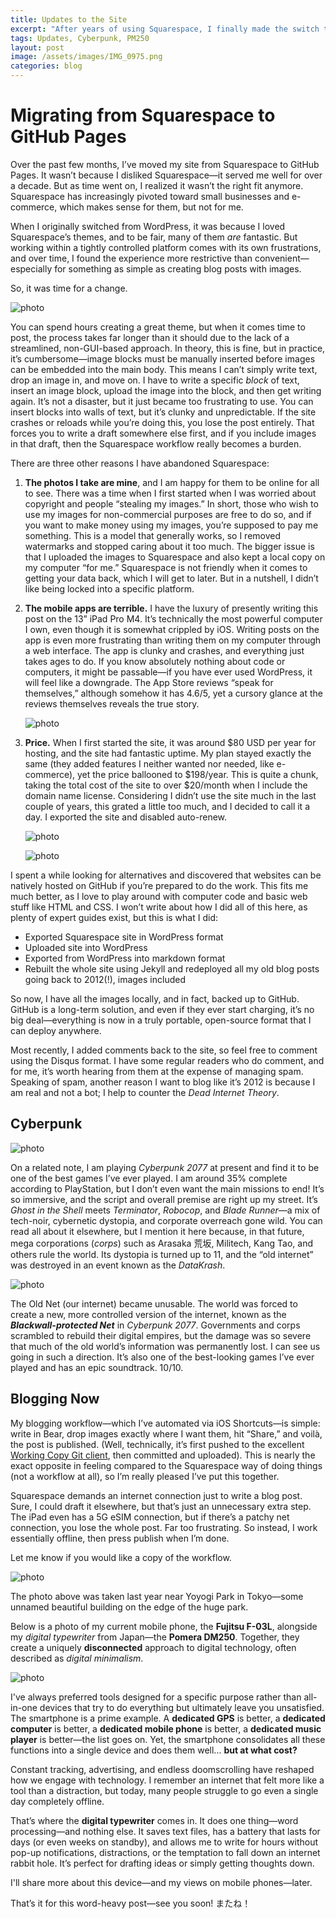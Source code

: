 ```yaml
---
title: Updates to the Site
excerpt: "After years of using Squarespace, I finally made the switch to Jekyll and GitHub Pages. The reasons? Clunky editing, restrictive workflows, poor mobile apps, and rising costs. Now, my site is fully in my control, backed up locally and on GitHub, with a seamless blogging workflow. I’ve also restored comments and embraced a more open, personal web—something that feels increasingly rare in today’s internet. Oh, and I’m playing Cyberpunk 2077, which ties into all this more than you’d think…"
tags: Updates, Cyberpunk, PM250
layout: post
image: /assets/images/IMG_0975.png
categories: blog
---
```


# Migrating from Squarespace to GitHub Pages  

Over the past few months, I’ve moved my site from Squarespace to GitHub Pages. It wasn’t because I disliked Squarespace—it served me well for over a decade. But as time went on, I realized it wasn’t the right fit anymore. Squarespace has increasingly pivoted toward small businesses and e-commerce, which makes sense for them, but not for me.  

When I originally switched from WordPress, it was because I loved Squarespace’s themes, and to be fair, many of them *are* fantastic. But working within a tightly controlled platform comes with its own frustrations, and over time, I found the experience more restrictive than convenient—especially for something as simple as creating blog posts with images.  

So, it was time for a change. 

![photo](/assets/images/IMG_0829.png)

You can spend hours creating a great theme, but when it comes time to post, the process takes far longer than it should due to the lack of a streamlined, non-GUI-based approach. In theory, this is fine, but in practice, it’s cumbersome—image blocks must be manually inserted before images can be embedded into the main body. This means I can’t simply write text, drop an image in, and move on. I have to write a specific *block* of text, insert an image block, upload the image into the block, and then get writing again. It’s not a disaster, but it just became too frustrating to use. You can insert blocks into walls of text, but it’s clunky and unpredictable. If the site crashes or reloads while you’re doing this, you lose the post entirely. That forces you to write a draft somewhere else first, and if you include images in that draft, then the Squarespace workflow really becomes a burden.

There are three other reasons I have abandoned Squarespace:

1. **The photos I take are mine**, and I am happy for them to be online for all to see. There was a time when I first started when I was worried about copyright and people “stealing my images.” In short, those who wish to use my images for non-commercial purposes are free to do so, and if you want to make money using my images, you’re supposed to pay me something. This is a model that generally works, so I removed watermarks and stopped caring about it too much. The bigger issue is that I uploaded the images to Squarespace and also kept a local copy on my computer “for me.” Squarespace is not friendly when it comes to getting your data back, which I will get to later. But in a nutshell, I didn’t like being locked into a specific platform.

2. **The mobile apps are terrible.** I have the luxury of presently writing this post on the 13” iPad Pro M4. It’s technically the most powerful computer I own, even though it is somewhat crippled by iOS. Writing posts on the app is even more frustrating than writing them on my computer through a web interface. The app is clunky and crashes, and everything just takes ages to do. If you know absolutely nothing about code or computers, it might be passable—if you have ever used WordPress, it will feel like a downgrade. The App Store reviews “speak for themselves,” although somehow it has 4.6/5, yet a cursory glance at the reviews themselves reveals the true story.

   ![photo](/assets/images/1308d465e471abe22290ccbf3d700b2c014e308d.png)

3. **Price.** When I first started the site, it was around $80 USD per year for hosting, and the site had fantastic uptime. My plan stayed exactly the same (they added features I neither wanted nor needed, like e-commerce), yet the price ballooned to $198/year. This is quite a chunk, taking the total cost of the site to over $20/month when I include the domain name license. Considering I didn’t use the site much in the last couple of years, this grated a little too much, and I decided to call it a day. I exported the site and disabled auto-renew.

   ![photo](/assets/images/PastedGraphic0123.png)
   
   ![photo](/assets/images/image.png)

I spent a while looking for alternatives and discovered that websites can be natively hosted on GitHub if you’re prepared to do the work. This fits me much better, as I love to play around with computer code and basic web stuff like HTML and CSS. I won’t write about how I did all of this here, as plenty of expert guides exist, but this is what I did:

- Exported Squarespace site in WordPress format
- Uploaded site into WordPress
- Exported from WordPress into markdown format
- Rebuilt the whole site using Jekyll and redeployed all my old blog posts going back to 2012(!), images included

So now, I have all the images locally, and in fact, backed up to GitHub. GitHub is a long-term solution, and even if they ever start charging, it’s no big deal—everything is now in a truly portable, open-source format that I can deploy anywhere.

Most recently, I added comments back to the site, so feel free to comment using the Disqus format. I have some regular readers who do comment, and for me, it’s worth hearing from them at the expense of managing spam. Speaking of spam, another reason I want to blog like it’s 2012 is because I am real and not a bot; I help to counter the *Dead Internet Theory*.

## Cyberpunk

![photo](/assets/images/IMG_0711.png)

On a related note, I am playing *Cyberpunk 2077* at present and find it to be one of the best games I’ve ever played. I am around 35% complete according to PlayStation, but I don’t even want the main missions to end! It’s so immersive, and the script and overall premise are right up my street. It’s *Ghost in the Shell* meets *Terminator*, *Robocop*, and *Blade Runner*—a mix of tech-noir, cybernetic dystopia, and corporate overreach gone wild. You can read all about it elsewhere, but I mention it here because, in that future, mega corporations (*corps*) such as Arasaka 荒坂, Militech, Kang Tao, and others rule the world. Its dystopia is turned up to 11, and the “old internet” was destroyed in an event known as the *DataKrash*.

   ![photo](/assets/images/F009DC56-BF6C-4746-9E0F-DC36F29AC68F.png)

The Old Net (our internet) became unusable. The world was forced to create a new, more controlled version of the internet, known as the ***Blackwall-protected Net*** in *Cyberpunk 2077*. Governments and corps scrambled to rebuild their digital empires, but the damage was so severe that much of the old world’s information was permanently lost. I can see us going in such a direction. It’s also one of the best-looking games I’ve ever played and has an epic soundtrack. 10/10.

## Blogging Now

My blogging workflow—which I’ve automated via iOS Shortcuts—is simple: write in Bear, drop images exactly where I want them, hit “Share,” and voilà, the post is published. (Well, technically, it’s first pushed to the excellent [Working Copy Git client](https://workingcopy.app), then committed and uploaded). This is nearly the exact opposite in feeling compared to the Squarespace way of doing things (not a workflow at all), so I’m really pleased I’ve put this together. 

Squarespace demands an internet connection just to write a blog post. Sure, I could draft it elsewhere, but that’s just an unnecessary extra step. The iPad even has a 5G eSIM connection, but if there’s a patchy net connection, you lose the whole post. Far too frustrating. So instead, I work essentially offline, then press publish when I’m done.

Let me know if you would like a copy of the workflow.

![photo](/assets/images/DSC00476.png)

The photo above was taken last year near Yoyogi Park in Tokyo—some unnamed beautiful building on the edge of the huge park. 

Below is a photo of my current mobile phone, the **Fujitsu F-03L**, alongside my *digital typewriter* from Japan—the **Pomera DM250**. Together, they create a uniquely **disconnected** approach to digital technology, often described as *digital minimalism*.  

![photo](/assets/images/IMG_0975.png)

I've always preferred tools designed for a specific purpose rather than all-in-one devices that try to do everything but ultimately leave you unsatisfied. The smartphone is a prime example. A **dedicated GPS** is better, a **dedicated computer** is better, a **dedicated mobile phone** is better, a **dedicated music player** is better—the list goes on. Yet, the smartphone consolidates all these functions into a single device and does them well... **but at what cost?**  

Constant tracking, advertising, and endless doomscrolling have reshaped how we engage with technology. I remember an internet that felt more like a tool than a distraction, but today, many people struggle to go even a single day completely offline.  

That’s where the **digital typewriter** comes in. It does one thing—word processing—and nothing else. It saves text files, has a battery that lasts for days (or even weeks on standby), and allows me to write for hours without pop-up notifications, distractions, or the temptation to fall down an internet rabbit hole. It’s perfect for drafting ideas or simply getting thoughts down.  

I'll share more about this device—and my views on mobile phones—later.  

That’s it for this word-heavy post—see you soon! またね！